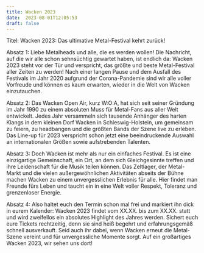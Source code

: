 ```yaml
---
title: Wacken 2023
date:  2023-08-01T12:05:53
draft: false
---
```


Titel: Wacken 2023: Das ultimative Metal-Festival kehrt zurück!

Absatz 1:
Liebe Metalheads und alle, die es werden wollen! Die Nachricht, auf die wir alle schon sehnsüchtig gewartet haben, ist endlich da: Wacken 2023 steht vor der Tür und verspricht, das größte und beste Metal-Festival aller Zeiten zu werden! Nach einer langen Pause und dem Ausfall des Festivals im Jahr 2020 aufgrund der Corona-Pandemie sind wir alle voller Vorfreude und können es kaum erwarten, wieder in die Welt von Wacken einzutauchen.

Absatz 2:
Das Wacken Open Air, kurz W:O:A, hat sich seit seiner Gründung im Jahr 1990 zu einem absoluten Muss für Metal-Fans aus aller Welt entwickelt. Jedes Jahr versammeln sich tausende Anhänger des harten Klangs in dem kleinen Dorf Wacken in Schleswig-Holstein, um gemeinsam zu feiern, zu headbangen und die größten Bands der Szene live zu erleben. Das Line-up für 2023 verspricht schon jetzt eine beeindruckende Auswahl an internationalen Größen sowie aufstrebenden Talenten.

Absatz 3:
Doch Wacken ist mehr als nur ein einfaches Festival. Es ist eine einzigartige Gemeinschaft, ein Ort, an dem sich Gleichgesinnte treffen und ihre Leidenschaft für die Musik teilen können. Das Zeltlager, der Metal-Markt und die vielen außergewöhnlichen Aktivitäten abseits der Bühne machen Wacken zu einem unvergesslichen Erlebnis für alle. Hier findet man Freunde fürs Leben und taucht ein in eine Welt voller Respekt, Toleranz und grenzenloser Energie.

Absatz 4:
Also haltet euch den Termin schon mal frei und markiert ihn dick in eurem Kalender: Wacken 2023 findet vom XX.XX. bis zum XX.XX. statt und wird zweifellos ein absolutes Highlight des Jahres werden. Sichert euch eure Tickets rechtzeitig, denn sie sind heiß begehrt und erfahrungsgemäß schnell ausverkauft. Seid auch ihr dabei, wenn Wacken erneut die Metal-Szene vereint und für unvergessliche Momente sorgt. Auf ein großartiges Wacken 2023, wir sehen uns dort!